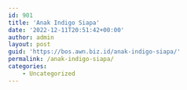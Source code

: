 ```yaml
---
id: 901
title: 'Anak Indigo Siapa'
date: '2022-12-11T20:51:42+00:00'
author: admin
layout: post
guid: 'https://bos.awn.biz.id/anak-indigo-siapa/'
permalink: /anak-indigo-siapa/
categories:
    - Uncategorized
---
```


